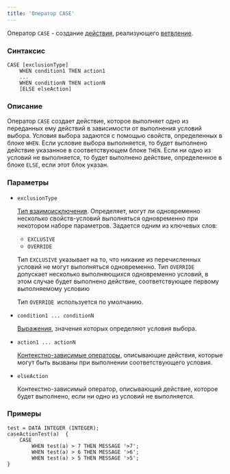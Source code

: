 ```yaml
---
title: 'Оператор CASE'
---
```


Оператор `CASE` - создание [действия](Actions.md), реализующего [ветвление](Branching_CASE_IF_MULTI.md).

### Синтаксис 

    CASE [exclusionType]
        WHEN condition1 THEN action1
        ...
        WHEN conditionN THEN actionN
        [ELSE elseAction]

### Описание

Оператор `CASE` создает действие, которое выполняет одно из переданных ему действий в зависимости от выполнения условий выбора. Условия выбора задаются с помощью свойств, определенных в блоке `WHEN`. Если условие выбора выполняется, то будет выполнено действие указанное в соответствующем блоке `THEN`. Если ни одно из условий не выполняется, то будет выполнено действие, определенное в блоке `ELSE`, если этот блок указан.

### Параметры

- `exclusionType`

    [Тип взаимоисключения](Branching_CASE_IF_MULTI.md#exclusive). Определяет, могут ли одновременно несколько свойств-условий выполняться одновременно при некотором наборе параметров. Задается одним из ключевых слов:

    - `EXCLUSIVE`
    - `OVERRIDE`

  Тип `EXCLUSIVE` указывает на то, что никакие из перечисленных условий не могут выполняться одновременно. Тип `OVERRIDE` допускает несколько выполняющихся одновременно условий, в этом случае будет выполнено действие, соответствующее первому выполняемому условию

    Тип `OVERRIDE `используется по умолчанию.

- `condition1 ... conditionN`

    [Выражения](Expression.md), значения которых определяют условия выбора. 

- `action1 ... actionN`

    [Контекстно-зависимые операторы](Action_operators.md#contextdependent), описывающие действия, которые могут быть вызваны при выполнении соответствующего условия.

- `elseAction`

    Контекстно-зависимый оператор, описывающий действие, которое будет выполнено, если ни одно из условий не выполняется. 

### Примеры

```lsf
test = DATA INTEGER (INTEGER);
caseActionTest(a)  {
    CASE
        WHEN test(a) > 7 THEN MESSAGE '>7';
        WHEN test(a) > 6 THEN MESSAGE '>6';
        WHEN test(a) > 5 THEN MESSAGE '>5';
}
```
